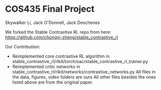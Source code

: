 # COS435 Final Project
Skywalker Li, Jack O'Donnell, Jack Deschenes

We forked the Stable Contrastive RL repo from here: https://github.com/chongyi-zheng/stable_contrastive_rl

Our Contribution:
- Reimplemented core contrastive RL algorithm in stable_contrastive_rl/rlkit/torch/sac/stable_contrastive_rl_trainer.py
- Reimplemented critic networks in stable_contrastive_rl/rlkit/networks/contrastive_networks.py
All files in the data, figures, video folders are ours
All other files besides the ones listed above are from the original paper.
